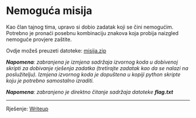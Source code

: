 # Nemoguća misija

Kao član tajnog tima, upravo si dobio zadatak koji se čini nemogućim. 
Potrebno je pronaći posebnu kombinaciju znakova koja probija naizgled nemoguće provjere zaštite.

Ovdje možeš preuzeti datoteke: [misija.zip](https://github.com/fnovak22/ctf-zavrsni/raw/refs/heads/main/Zadaci/Misc/Nemoguca%20misija/Datoteke/misija.zip)

_**Napomena**: zabranjena je izmjena sadržaja izvornog koda u dobivenoj skripti za dobivanje rješenja zadatka (tretirajte zadatak kao da se nalazi na poslužitelju). Izmjena izvornog koda je dopuštena u kopiji python skripte koju je potrebno samostalno izraditi._

_**Napomena**: zabranjeno je direktno čitanje sadržaja datoteke **flag.txt**_

---

Rješenje: [Writeup](https://github.com/fnovak22/ctf-zavrsni/tree/main/Zadaci/Misc/Nemoguca%20misija/Writeup)
